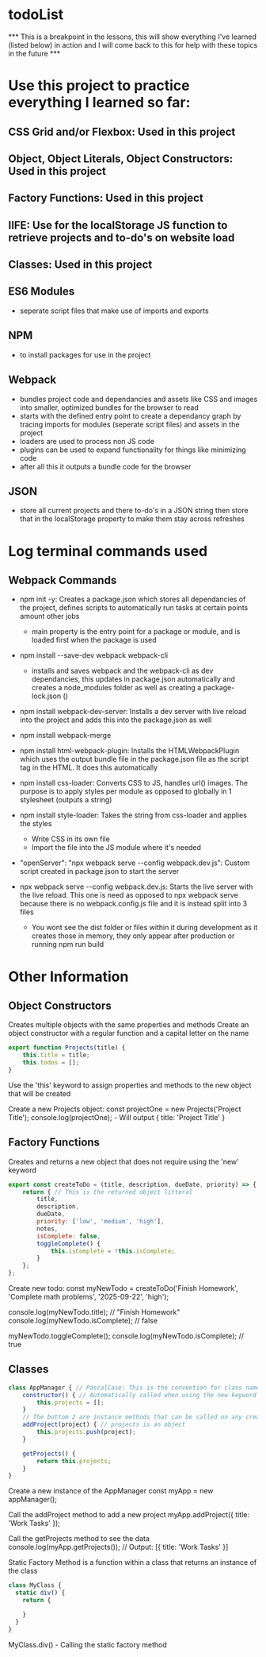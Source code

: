 # todoList
*** This is a breakpoint in the lessons, this will show everything I've learned (listed below) in action and I will come back to this for help with these topics in the future ***

# Use this project to practice everything I learned so far:
## CSS Grid and/or Flexbox: Used in this project
## Object, Object Literals, Object Constructors: Used in this project
## Factory Functions: Used in this project
## IIFE: Use for the localStorage JS function to retrieve projects and to-do's on website load
## Classes: Used in this project
## ES6 Modules
  - seperate script files that make use of imports and exports 
## NPM
  - to install packages for use in the project
## Webpack
  - bundles project code and dependancies and assets like CSS and images into smaller, optimized bundles for the browser to read
  - starts with the defined entry point to create a dependancy graph by tracing imports for modules (seperate script files) and assets in the project
  - loaders are used to process non JS code 
  - plugins can be used to expand functionality for things like minimizing code
  - after all this it outputs a bundle code for the browser
## JSON 
  - store all current projects and there to-do's in a JSON string then store that in the localStorage property to make them stay across refreshes

# Log terminal commands used
## Webpack Commands
  
  - npm init -y: Creates a package.json which stores all dependancies of the project, defines scripts to automatically run tasks at certain points amount other jobs
    - main property is the entry point for a package or module, and is loaded first when the package is used 
  - npm install --save-dev webpack webpack-cli
    - installs and saves webpack and the webpack-cli as dev dependancies, this updates in package.json automatically and creates a node_modules folder as well as creating a package-lock.json ()
  - npm install webpack-dev-server: Installs a dev server with live reload into the project and adds this into the package.json as well
  - npm install webpack-merge
  - npm install html-webpack-plugin: Installs the HTMLWebpackPlugin which uses the output bundle file in the package.json file as the script tag in the HTML. It does this automatically

  - npm install css-loader: Converts CSS to JS, handles url() images. The purpose is to apply styles per module as opposed to globally in 1 stylesheet (outputs a string)
  - npm install style-loader: Takes the string from css-loader and applies the styles
    - Write CSS in its own file
    - Import the file into the JS module where it's needed

  - "openServer": "npx webpack serve --config webpack.dev.js": Custom script created in package.json to start the server

  - npx webpack serve --config webpack.dev.js: Starts the live server with the live reload. This one is need as opposed to npx webpack serve because there is no webpack.config.js file and it is instead split into 3 files
    - You wont see the dist folder or files within it during development as it creates those in memory, they only appear after production or running npm run build

# Other Information  
## Object Constructors
Creates multiple objects with the same properties and methods
Create an object constructor with a regular function and a capital letter on the name 
  ```js
  export function Projects(title) {
      this.title = title;
      this.todos = [];
  }
  ```
Use the 'this' keyword to assign properties and methods to the new object that will be created

Create a new Projects object: const projectOne = new Projects('Project Title');
console.log(projectOne); - Will output { title: 'Project Title' }

## Factory Functions
Creates and returns a new object that does not require using the 'new' keyword
  ```js
  export const createToDo = (title, description, dueDate, priority) => {
      return { // This is the returned object litteral
          title,
          description,
          dueDate,
          priority: ['low', 'medium', 'high'],
          notes,
          isComplete: false,
          toggleComplete() {
              this.isComplete = !this.isComplete;
          }
      };
  };
  ```
Create new todo: const myNewTodo = createToDo('Finish Homework', 'Complete math problems', '2025-09-22', 'high');

console.log(myNewTodo.title); // "Finish Homework"
console.log(myNewTodo.isComplete); // false

myNewTodo.toggleComplete();
console.log(myNewTodo.isComplete); // true

## Classes
```js
class AppManager { // PascalCase: This is the convention for class names
    constructor() { // Automatically called when using the new keyword to create a new object of the class
        this.projects = [];
    }
    // The bottom 2 are instance methods that can be called on any created object
    addProject(project) { // projects is an object
        this.projects.push(project);
    }

    getProjects() {
        return this.projects;
    }
}
```
Create a new instance of the AppManager
const myApp = new appManager();

Call the addProject method to add a new project
myApp.addProject({ title: 'Work Tasks' });

Call the getProjects method to see the data
console.log(myApp.getProjects()); // Output: [{ title: 'Work Tasks' }]

Static Factory Method is a function within a class that returns an instance of the class
```js
class MyClass {
  static div() {
    return {

    }
  }
}
```
MyClass.div() - Calling the static factory method